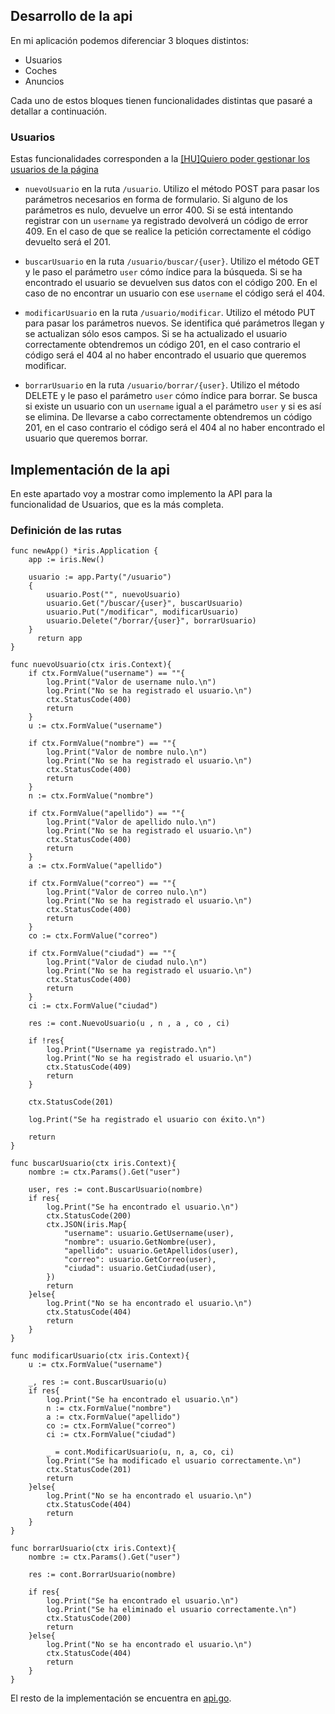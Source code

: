 ## Desarrollo de la api

En mi aplicación podemos diferenciar 3 bloques distintos:
- Usuarios
- Coches 
- Anuncios

Cada uno de estos bloques tienen funcionalidades distintas que pasaré a detallar a continuación.

### Usuarios
Estas funcionalidades corresponden a la [[HU]Quiero poder gestionar los usuarios de la página](https://github.com/pabloalfaro/Car-finder/issues/7)

- `nuevoUsuario` en la ruta `/usuario`. Utilizo el método POST para pasar los parámetros necesarios en forma de formulario. Si alguno de los parámetros es nulo, 
devuelve un error 400. Si se está intentando registrar con un `username` ya registrado devolverá un código de error 409. En el caso de que se realice la petición correctamente 
el código devuelto será el 201.

- `buscarUsuario` en la ruta `/usuario/buscar/{user}`. Utilizo el método GET y le paso el parámetro `user` cómo índice para la búsqueda. Si se ha encontrado el usuario se 
devuelven sus datos con el código 200. En el caso de no encontrar un usuario con ese `username` el código será el 404.

- `modificarUsuario` en la ruta `/usuario/modificar`. Utilizo el método PUT para pasar los parámetros nuevos. Se identifica qué parámetros llegan y se actualizan sólo esos campos.
Si se ha actualizado el usuario correctamente obtendremos un código 201, en el caso contrario el código será el 404 al no haber encontrado el usuario que queremos modificar.

- `borrarUsuario` en la ruta `/usuario/borrar/{user}`. Utilizo el método DELETE y le paso el parámetro `user` cómo índice para borrar. Se busca si existe un usuario con un 
`username` igual a el parámetro `user` y si es así se elimina. De llevarse a cabo correctamente obtendremos un código 201, en el caso contrario el código será el 404 al 
no haber encontrado el usuario que queremos borrar.



## Implementación de la api

En este apartado voy a mostrar como implemento la API para la funcionalidad de Usuarios, que es la más completa.

### Definición de las rutas
~~~
func newApp() *iris.Application {
    app := iris.New()
	
	usuario := app.Party("/usuario")
	{
		usuario.Post("", nuevoUsuario)
		usuario.Get("/buscar/{user}", buscarUsuario)
		usuario.Put("/modificar", modificarUsuario)
		usuario.Delete("/borrar/{user}", borrarUsuario)
	}
      return app
}
~~~

~~~
func nuevoUsuario(ctx iris.Context){
    if ctx.FormValue("username") == ""{
    	log.Print("Valor de username nulo.\n")
    	log.Print("No se ha registrado el usuario.\n")
    	ctx.StatusCode(400)
    	return
    }
	u := ctx.FormValue("username") 
    
	if ctx.FormValue("nombre") == ""{
    	log.Print("Valor de nombre nulo.\n")
    	log.Print("No se ha registrado el usuario.\n")
    	ctx.StatusCode(400)
    	return
    }
	n := ctx.FormValue("nombre")    

	if ctx.FormValue("apellido") == ""{
    	log.Print("Valor de apellido nulo.\n")
    	log.Print("No se ha registrado el usuario.\n")
    	ctx.StatusCode(400)
    	return
    }
	a := ctx.FormValue("apellido")

	if ctx.FormValue("correo") == ""{
    	log.Print("Valor de correo nulo.\n")
    	log.Print("No se ha registrado el usuario.\n")
    	ctx.StatusCode(400)
    	return
    }
	co := ctx.FormValue("correo")
	
	if ctx.FormValue("ciudad") == ""{
    	log.Print("Valor de ciudad nulo.\n")
    	log.Print("No se ha registrado el usuario.\n")
    	ctx.StatusCode(400)
    	return
    }
	ci := ctx.FormValue("ciudad")

	res := cont.NuevoUsuario(u , n , a , co , ci)
	
	if !res{
    	log.Print("Username ya registrado.\n")
    	log.Print("No se ha registrado el usuario.\n")
    	ctx.StatusCode(409)
    	return
	}
	
	ctx.StatusCode(201)
	
	log.Print("Se ha registrado el usuario con éxito.\n")
	
	return
}
~~~

~~~
func buscarUsuario(ctx iris.Context){
	nombre := ctx.Params().Get("user")
	
	user, res := cont.BuscarUsuario(nombre)
	if res{
		log.Print("Se ha encontrado el usuario.\n")
		ctx.StatusCode(200)
		ctx.JSON(iris.Map{
			"username": usuario.GetUsername(user),
			"nombre": usuario.GetNombre(user),
			"apellido": usuario.GetApellidos(user),
			"correo": usuario.GetCorreo(user),
			"ciudad": usuario.GetCiudad(user),
		})
		return
	}else{
		log.Print("No se ha encontrado el usuario.\n")
		ctx.StatusCode(404)
		return
	}
}
~~~

~~~
func modificarUsuario(ctx iris.Context){
	u := ctx.FormValue("username")
	
	_, res := cont.BuscarUsuario(u)
	if res{
		log.Print("Se ha encontrado el usuario.\n")
		n := ctx.FormValue("nombre")
		a := ctx.FormValue("apellido")
		co := ctx.FormValue("correo")
		ci := ctx.FormValue("ciudad")
		
		_ = cont.ModificarUsuario(u, n, a, co, ci)
		log.Print("Se ha modificado el usuario correctamente.\n")
		ctx.StatusCode(201)
		return
	}else{
		log.Print("No se ha encontrado el usuario.\n")
		ctx.StatusCode(404)
		return
	}
}
~~~

~~~
func borrarUsuario(ctx iris.Context){
	nombre := ctx.Params().Get("user")
	
	res := cont.BorrarUsuario(nombre)
	
	if res{
		log.Print("Se ha encontrado el usuario.\n")
		log.Print("Se ha eliminado el usuario correctamente.\n")
		ctx.StatusCode(200)
		return
	}else{
		log.Print("No se ha encontrado el usuario.\n")
		ctx.StatusCode(404)
		return
	}
}
~~~

El resto de la implementación se encuentra en [api.go](https://github.com/pabloalfaro/Car-finder/blob/main/src/api/api.go).
